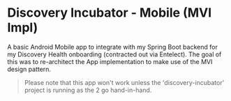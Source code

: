 # Discovery Incubator - Mobile (MVI Impl)

A basic Android Mobile app to integrate with my Spring Boot backend for my Discovery Health onboarding (contracted out via Entelect).
The goal of this was to re-architect the App implementation to make use of the MVI design pattern.

> Please note that this app won't work unless the 'discovery-incubator' project is running as the 2 go hand-in-hand.
